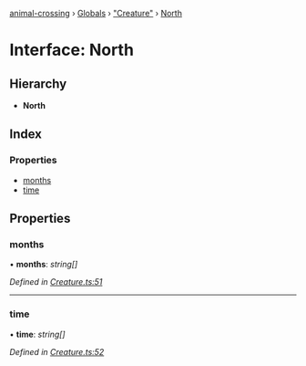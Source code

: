 [animal-crossing](../README.md) › [Globals](../globals.md) › ["Creature"](../modules/_creature_.md) › [North](_creature_.north.md)

# Interface: North

## Hierarchy

* **North**

## Index

### Properties

* [months](_creature_.north.md#months)
* [time](_creature_.north.md#time)

## Properties

###  months

• **months**: *string[]*

*Defined in [Creature.ts:51](https://github.com/Norviah/animal-crossing/blob/02b4c7f/module/types/Creature.ts#L51)*

___

###  time

• **time**: *string[]*

*Defined in [Creature.ts:52](https://github.com/Norviah/animal-crossing/blob/02b4c7f/module/types/Creature.ts#L52)*
